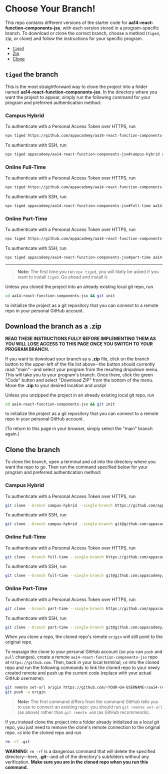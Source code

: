 # Choose Your Branch!

This repo contains different versions of the starter code for **aa14-react-function-components-jsx**,
with each version stored in a program-specific branch. To download or clone the
correct branch, choose a method (`tiged`, zip, or clone) and follow the
instructions for your specific program.

* [`tiged`](#tiged-the-branch)
* [Zip](#download-the-branch-as-a-zip)
* [Clone](#clone-the-branch)

## `tiged` the branch

This is the most straightforward way to clone the project into a folder named
**aa14-react-function-components-jsx**. In the directory where you want the project to appear, simply
run the following command for your program and preferred authentication method:

### Campus Hybrid

To authenticate with a Personal Access Token over HTTPS, run

```sh
npx tiged https://github.com/appacademy/aa14-react-function-components-jsx#campus-hybrid aa14-react-function-components-jsx
```

To authenticate with SSH, run

```sh
npx tiged appacademy/aa14-react-function-components-jsx#campus-hybrid aa14-react-function-components-jsx
```

### Online Full-Time

To authenticate with a Personal Access Token over HTTPS, run

```sh
npx tiged https://github.com/appacademy/aa14-react-function-components-jsx#full-time aa14-react-function-components-jsx
```

To authenticate with SSH, run

```sh
npx tiged appacademy/aa14-react-function-components-jsx#full-time aa14-react-function-components-jsx
```

### Online Part-Time

To authenticate with a Personal Access Token over HTTPS, run

```sh
npx tiged https://github.com/appacademy/aa14-react-function-components-jsx#part-time aa14-react-function-components-jsx
```

To authenticate with SSH, run

```sh
npx tiged appacademy/aa14-react-function-components-jsx#part-time aa14-react-function-components-jsx
```

-----

> **Note:** The first time you run `npx tiged`, you will likely be asked if you
> want to install `tiged`. Go ahead and install it.

Unless you cloned the project into an already existing local git repo, run

```sh
cd aa14-react-function-components-jsx && git init
```

to initialize the project as a git repository that you can connect to a remote
repo in your personal GitHub account.

## Download the branch as a .zip

**READ THESE INSTRUCTIONS FULLY BEFORE IMPLEMENTING THEM AS YOU WILL LOSE ACCESS
TO THIS PAGE ONCE YOU SWITCH TO YOUR PROGRAM BRANCH.**

If you want to download your branch as a __.zip__ file, click on the branch
button to the upper-left of the file list above--the button should currently
read "main"--and select your program from the resulting dropdown menu. This will
take you to your program's branch. Once there, click the green "Code" button and
select "Download ZIP" from the bottom of the menu. Move the __.zip__ to your
desired location and unzip!

Unless you unzipped the project in an already existing local git repo, run

```sh
cd aa14-react-function-components-jsx && git init
```

to initialize the project as a git repository that you can connect to a remote
repo in your personal GitHub account.

(To return to this page in your browser, simply select the "main" branch again.)

## Clone the branch

To clone the branch, open a terminal and cd into the directory where you want
the repo to go. Then run the command specified below for your program and
preferred authentication method:

### Campus Hybrid

To authenticate with a Personal Access Token over HTTPS, run

```sh
git clone --branch campus-hybrid --single-branch https://github.com/appacademy/aa14-react-function-components-jsx.git
```

To authenticate with SSH, run

```sh
git clone --branch campus-hybrid --single-branch git@github.com:appacademy/aa14-react-function-components-jsx.git
```

### Online Full-Time

To authenticate with a Personal Access Token over HTTPS, run

```sh
git clone --branch full-time --single-branch https://github.com/appacademy/aa14-react-function-components-jsx.git
```

To authenticate with SSH, run

```sh
git clone --branch full-time --single-branch git@github.com:appacademy/aa14-react-function-components-jsx.git
```

### Online Part-Time

To authenticate with a Personal Access Token over HTTPS, run

```sh
git clone --branch part-time --single-branch https://github.com/appacademy/aa14-react-function-components-jsx.git
```

To authenticate with SSH, run

```sh
git clone --branch part-time --single-branch git@github.com:appacademy/aa14-react-function-components-jsx.git
```

When you clone a repo, the cloned repo's remote `origin` will still point to the
original repo.

To reassign the clone to your personal GitHub account (so you can `push` and
`pull` changes), create a remote `aa14-react-function-components-jsx` repo at `https://github.com`.
Then, back in your local terminal, `cd` into the cloned repo and run the
following commands to link the cloned repo to your newly created remote and push
up the current code (replace <YOUR-GH-USERNAME> with your actual GitHub username):

```sh
git remote set-url origin https://github.com/<YOUR-GH-USERNAME>/aa14-react-function-components-jsx
git push -u origin
```

 > **Note:** The first command differs from the command GitHub tells you to use
 > to connect an existing repo: you should run `git remote set-url` (as above)
 > rather than `git remote add` (as GitHub recommends).

 If you instead clone the project into a folder already initialized as a local
 git repo, you just need to remove the clone's remote connection to the original
 repo. `cd` into the cloned repo and run

 ```sh
 rm -rf .git
 ```

**WARNING:** `rm -rf` is a dangerous command that will delete the specified
directory--here, __.git__--and all of the directory's subfolders without any
verification. **Make sure you are in the cloned repo when you run this
command.**
